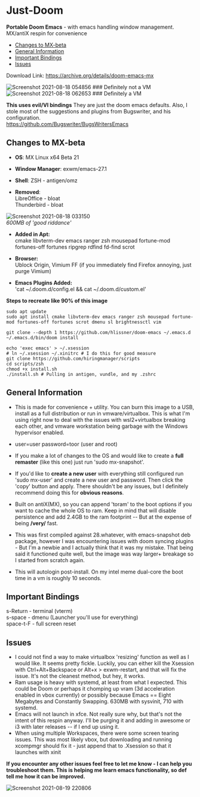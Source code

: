 # Just-Doom  

**Portable Doom Emacs** - with emacs handling window management.  
MX/antiX respin for convenience   

  - [Changes to MX-beta](#changes-to-mx-beta)
  - [General Information](#general-information)
  - [Important Bindings](#important-bindings)
  - [Issues](#issues)

Download Link: https://archive.org/details/doom-emacs-mx

![Screenshot 2021-08-18 054856](https://user-images.githubusercontent.com/64992493/129939777-a96ca914-02ae-49e2-bfa5-3ab1b4dbc936.png) ### Definitely not a VM  
![Screenshot 2021-08-18 062653](https://user-images.githubusercontent.com/64992493/129939782-5ebb11b0-fd31-4c92-896d-75b69b41e9d6.png) ### Definitely a VM  

**This uses evil/VI bindings** They are just the doom emacs defaults. Also, I stole most of the suggestions and plugins from Bugswriter, and his configuration.  
https://github.com/Bugswriter/BugsWritersEmacs  

## Changes to MX-beta

- **OS**: MX Linux x64 Beta 21  
- **Window Manager**: exwm/emacs-27.1  
- **Shell**: ZSH - antigen/omz  

- **Removed**:   
LibreOffice - bloat   
Thunderbird - bloat  

![Screenshot 2021-08-18 033150](https://user-images.githubusercontent.com/64992493/129940887-d1f2326b-3413-4be9-bbc5-ea2ed9e8191a.png)  
_600MB of 'good riddance'_   


- **Added in Apt:**  
cmake libvterm-dev emacs ranger zsh mousepad fortune-mod fortunes-off fortunes ripgrep rdfind fd-find scrot  

- **Browser:**  
Ublock Origin, Vimium FF (if you immediately find Firefox annoying, just purge Vimium)

- **Emacs Plugins Added:**   
'cat ~/.doom.d/config.el && cat ~/.doom.d/custom.el'   

**Steps to recreate like 90% of this image**

```  
sudo apt update
sudo apt install cmake libvterm-dev emacs ranger zsh mousepad fortune-mod fortunes-off fortunes scrot dmenu sl brightnessctl vim

git clone --depth 1 https://github.com/hlissner/doom-emacs ~/.emacs.d
~/.emacs.d/bin/doom install

echo 'exec emacs' > ~/.xsession
# ln ~/.xsession ~/.xinitrc # I do this for good measure
git clone https://github.com/hiringmanager/scripts
cd scripts/zsh
chmod +x install.sh
./install.sh # Pulling in antigen, vundle, and my .zshrc

```
## General Information

+ This is made for convenience + utility. You can burn this image to a USB, install as a full distribution or run in vmware/virtualbox. This is what I'm using right now to deal with the issues with wsl2+virtualbox breaking each other, and vmware workstation being garbage with the Windows hypervisor enabled.  

+ user=user password=toor (user and root)  

+ If you make a lot of changes to the OS and would like to create a **full remaster** (like this one) just run 'sudo mx-snapshot'.   

+ If you'd like to **create a new user** with everything still configured run 'sudo mx-user' and create a new user and password. Then click the 'copy' button and apply. There shouldn't be any issues, but I definitely recommend doing this for **obvious reasons**.  

+ Built on antiX(MX), so you can append 'toram' to the boot options if you want to cache the whole OS to ram. Keep in mind that will disable persistence and add 2.4GB to the ram footprint -- But at the expense of being **/very/** fast.   

+ This was first compiled against 28.whatever, with emacs-snapshot deb package, however I was encountering issues with doom syncing plugins - But I'm a newbie and I actually think that it was my mistake. That being said it functioned quite well, but the image was way larger+ breakage so I started from scratch again.

+ This will autologin post-install. On my intel meme dual-core the boot time in a vm is roughly 10 seconds. 

## Important Bindings  
s-Return   - terminal (vterm)  
s-space    - dmenu  (Launcher you'll use for everything)   
space-t-F  - full screen reset    

## Issues

- I could not find a way to make virtualbox 'resizing' function as well as I would like. It seems pretty fickle. Luckily, you can either kill the Xsession with Ctrl+Alt+Backspace or Alt+x > exwm-restart, and that will fix the issue. It's not the cleanest method, but hey, it works.  
- Ram usage is heavy with systemd, at least from what I expected. This could be Doom or perhaps it chomping up vram (3d acceleration enabled in vbox currently) or possibly because Emacs == Eight Megabytes and Constantly Swapping. 630MB with sysvinit, 710 with systemd.  
- Emacs will not launch in xfce. Not really sure why, but that's not the intent of this respin anyway. I'll be purging it and adding in awesome or i3 with later releases -- if I end up using it.   
- When using multiple Workspaces, there were some screen tearing issues. This was most likely vbox, but downloading and running xcompmgr should fix it - just append that to .Xsession so that it launches with xinit

**If you encounter any other issues feel free to let me know - I can help you troubleshoot them. This is helping me learn emacs functionality, so def tell me how it can be improved.**

![Screenshot 2021-08-19 220806](https://user-images.githubusercontent.com/64992493/130173342-f2d4e516-bc70-407f-90e7-9f5f760d4eb4.png)



